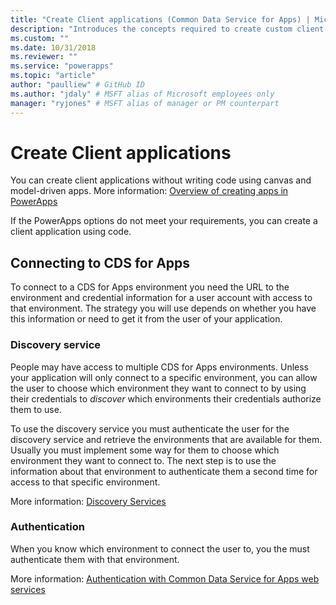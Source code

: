 ```yaml
---
title: "Create Client applications (Common Data Service for Apps) | Microsoft Docs" # Intent and product brand in a unique string of 43-59 chars including spaces
description: "Introduces the concepts required to create custom client applications that connect to CDS for Apps using code." # 115-145 characters including spaces. This abstract displays in the search result.
ms.custom: ""
ms.date: 10/31/2018
ms.reviewer: ""
ms.service: "powerapps"
ms.topic: "article"
author: "paulliew" # GitHub ID
ms.author: "jdaly" # MSFT alias of Microsoft employees only
manager: "ryjones" # MSFT alias of manager or PM counterpart
---
```

# Create Client applications

You can create client applications without writing code using canvas and model-driven apps.
More information: [Overview of creating apps in PowerApps](../../maker/index.md)

If the PowerApps options do not meet your requirements, you can create a client application using code.

## Connecting to CDS for Apps

To connect to a CDS for Apps environment you need the URL to the environment and credential information for a user account with access to that environment. The strategy you will use depends on whether you have this information or need to get it from the user of your application. 

### Discovery service

People may have access to multiple CDS for Apps environments. Unless your application will only connect to a specific environment, you can allow the user to choose which environment they want to connect to by using their credentials to *discover* which environments their credentials authorize them to use. 

To use the discovery service you must authenticate the user for the discovery service and retrieve the environments that are available for them. Usually you must implement some way for them to choose which environment they want to connect to. The next step is to use the information about that environment to authenticate them a second time for access to that specific environment.

More information: [Discovery Services](discovery-service.md)

### Authentication

When you know which environment to connect the user to, you the must authenticate them with that environment.

More information: [Authentication with Common Data Service for Apps web services](authentication.md)